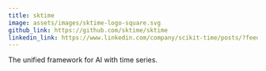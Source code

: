 ```yaml
---
title: sktime
image: assets/images/sktime-logo-square.svg
github_link: https://github.com/sktime/sktime
linkedin_link: https://www.linkedin.com/company/scikit-time/posts/?feedView=all
---
```


The unified framework for AI with time series.
